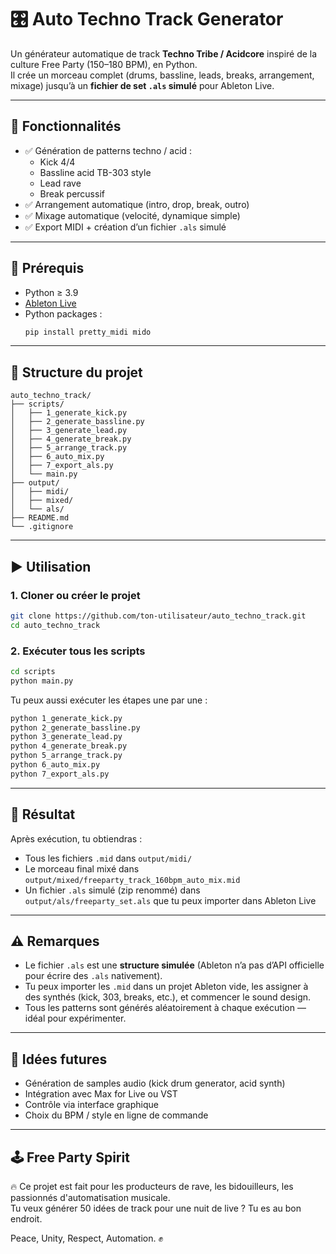 # 🎛️ Auto Techno Track Generator

Un générateur automatique de track **Techno Tribe / Acidcore** inspiré de la culture Free Party (150–180 BPM), en Python.  
Il crée un morceau complet (drums, bassline, leads, breaks, arrangement, mixage) jusqu’à un **fichier de set `.als` simulé** pour Ableton Live.

---

## 🚀 Fonctionnalités

- ✅ Génération de patterns techno / acid :
  - Kick 4/4
  - Bassline acid TB-303 style
  - Lead rave
  - Break percussif
- ✅ Arrangement automatique (intro, drop, break, outro)
- ✅ Mixage automatique (velocité, dynamique simple)
- ✅ Export MIDI + création d’un fichier `.als` simulé

---

## 🧰 Prérequis

- Python ≥ 3.9
- [Ableton Live](https://www.ableton.com/)
- Python packages :
  ```bash
  pip install pretty_midi mido
  ```

---

## 📁 Structure du projet

```
auto_techno_track/
├── scripts/
│   ├── 1_generate_kick.py
│   ├── 2_generate_bassline.py
│   ├── 3_generate_lead.py
│   ├── 4_generate_break.py
│   ├── 5_arrange_track.py
│   ├── 6_auto_mix.py
│   ├── 7_export_als.py
│   └── main.py
├── output/
│   ├── midi/
│   ├── mixed/
│   └── als/
├── README.md
└── .gitignore
```

---

## ▶️ Utilisation

### 1. Cloner ou créer le projet

```bash
git clone https://github.com/ton-utilisateur/auto_techno_track.git
cd auto_techno_track
```

### 2. Exécuter tous les scripts

```bash
cd scripts
python main.py
```

Tu peux aussi exécuter les étapes une par une :
```bash
python 1_generate_kick.py
python 2_generate_bassline.py
python 3_generate_lead.py
python 4_generate_break.py
python 5_arrange_track.py
python 6_auto_mix.py
python 7_export_als.py
```

---

## 🎼 Résultat

Après exécution, tu obtiendras :

- Tous les fichiers `.mid` dans `output/midi/`
- Le morceau final mixé dans `output/mixed/freeparty_track_160bpm_auto_mix.mid`
- Un fichier `.als` simulé (zip renommé) dans `output/als/freeparty_set.als` que tu peux importer dans Ableton Live

---

## ⚠️ Remarques

- Le fichier `.als` est une **structure simulée** (Ableton n’a pas d’API officielle pour écrire des `.als` nativement).
- Tu peux importer les `.mid` dans un projet Ableton vide, les assigner à des synthés (kick, 303, breaks, etc.), et commencer le sound design.
- Tous les patterns sont générés aléatoirement à chaque exécution — idéal pour expérimenter.

---

## 🧠 Idées futures

- Génération de samples audio (kick drum generator, acid synth)
- Intégration avec Max for Live ou VST
- Contrôle via interface graphique
- Choix du BPM / style en ligne de commande

---

## 🕹️ Free Party Spirit

🔥 Ce projet est fait pour les producteurs de rave, les bidouilleurs, les passionnés d'automatisation musicale.  
Tu veux générer 50 idées de track pour une nuit de live ? Tu es au bon endroit.

Peace, Unity, Respect, Automation. ✊

